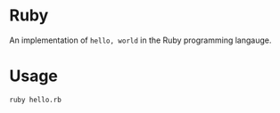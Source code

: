 # Ruby

An implementation of `hello, world` in the Ruby programming langauge.

# Usage

```
ruby hello.rb
```